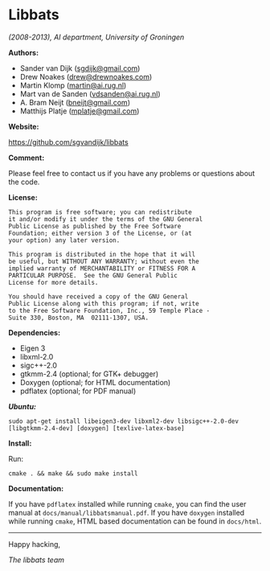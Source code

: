 Libbats
=======

*(2008-2013), AI department, University of Groningen*


**Authors:** 
* Sander van Dijk (sgdijk@gmail.com)
* Drew Noakes (drew@drewnoakes.com)
* Martin Klomp (martin@ai.rug.nl)
* Mart van de Sanden (vdsanden@ai.rug.nl)
* A. Bram Neijt (bneijt@gmail.com)
* Matthijs Platje (mplatje@gmail.com)
 
**Website:**

https://github.com/sgvandijk/libbats
 
**Comment:**

Please feel free to contact us if you have any 
problems or questions about the code.
 	
 
**License:**

    This program is free software; you can redistribute 
    it and/or modify it under the terms of the GNU General
    Public License as published by the Free Software 
    Foundation; either version 3 of the License, or (at 
    your option) any later version.
 
    This program is distributed in the hope that it will
    be useful, but WITHOUT ANY WARRANTY; without even the
    implied warranty of MERCHANTABILITY or FITNESS FOR A
    PARTICULAR PURPOSE.  See the GNU General Public
    License for more details.
 
    You should have received a copy of the GNU General
    Public License along with this program; if not, write
    to the Free Software Foundation, Inc., 59 Temple Place - 
    Suite 330, Boston, MA  02111-1307, USA.
 
**Dependencies:**

- Eigen 3
- libxml-2.0
- sigc++-2.0
- gtkmm-2.4 (optional; for GTK+ debugger)
- Doxygen (optional; for HTML documentation)
- pdflatex (optional; for PDF manual)

***Ubuntu:***

    sudo apt-get install libeigen3-dev libxml2-dev libsigc++-2.0-dev [libgtkmm-2.4-dev] [doxygen] [texlive-latex-base]
    
**Install:**

Run:

    cmake . && make && sudo make install

**Documentation:**

If you have `pdflatex` installed while running `cmake`, you
can find the user manual at `docs/manual/libbatsmanual.pdf`. If
you have `doxygen` installed while running `cmake`, HTML based
documentation can be found in `docs/html`.

 * * *
 
Happy hacking,

  *The libbats team*
